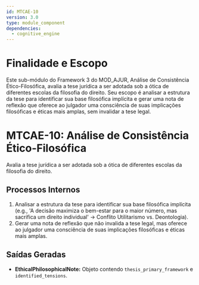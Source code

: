 ```yaml
---
id: MTCAE-10
version: 3.0
type: module_component
dependencies:
  - cognitive_engine
---
```


# Finalidade e Escopo

Este sub-módulo do Framework 3 do MOD_AJUR, Análise de Consistência Ético-Filosófica, avalia a tese jurídica a ser adotada sob a ótica de diferentes escolas da filosofia do direito. Seu escopo é analisar a estrutura da tese para identificar sua base filosófica implícita e gerar uma nota de reflexão que oferece ao julgador uma consciência de suas implicações filosóficas e éticas mais amplas, sem invalidar a tese legal.

# MTCAE-10: Análise de Consistência Ético-Filosófica

Avalia a tese jurídica a ser adotada sob a ótica de diferentes escolas da filosofia do direito.

## Processos Internos

1.  Analisar a estrutura da tese para identificar sua base filosófica implícita (e.g., 'A decisão maximiza o bem-estar para o maior número, mas sacrifica um direito individual' -> Conflito Utilitarismo vs. Deontologia).
2.  Gerar uma nota de reflexão que não invalida a tese legal, mas oferece ao julgador uma consciência de suas implicações filosóficas e éticas mais amplas.

## Saídas Geradas

*   **EthicalPhilosophicalNote:** Objeto contendo `thesis_primary_framework` e `identified_tensions`.
